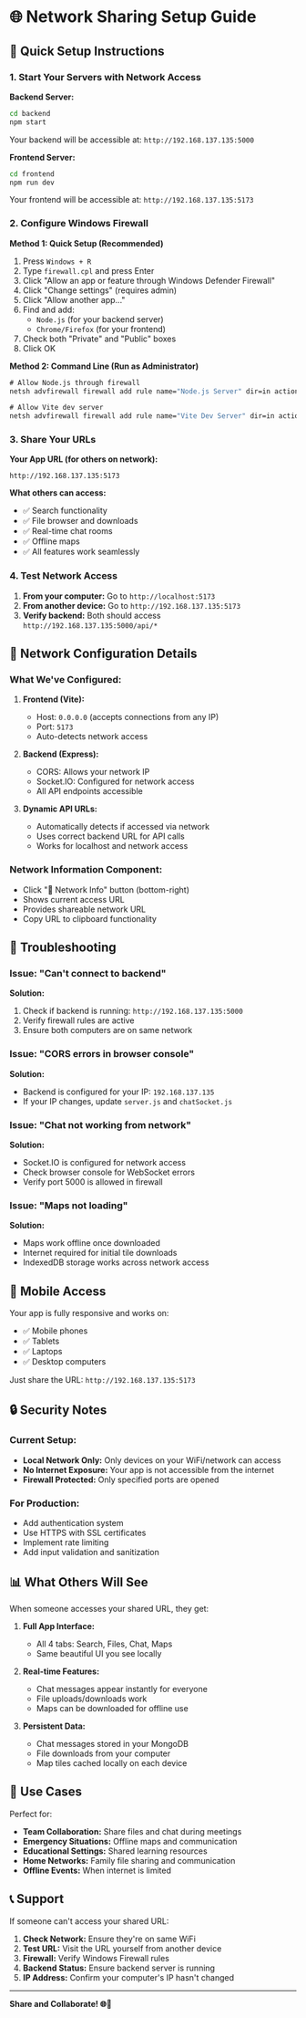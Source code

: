 # 🌐 Network Sharing Setup Guide

## 🚀 Quick Setup Instructions

### 1. Start Your Servers with Network Access

**Backend Server:**
```bash
cd backend
npm start
```
Your backend will be accessible at: `http://192.168.137.135:5000`

**Frontend Server:**
```bash
cd frontend
npm run dev
```
Your frontend will be accessible at: `http://192.168.137.135:5173`

### 2. Configure Windows Firewall

**Method 1: Quick Setup (Recommended)**
1. Press `Windows + R`
2. Type `firewall.cpl` and press Enter
3. Click "Allow an app or feature through Windows Defender Firewall"
4. Click "Change settings" (requires admin)
5. Click "Allow another app..."
6. Find and add:
   - `Node.js` (for your backend server)
   - `Chrome/Firefox` (for your frontend)
7. Check both "Private" and "Public" boxes
8. Click OK

**Method 2: Command Line (Run as Administrator)**
```cmd
# Allow Node.js through firewall
netsh advfirewall firewall add rule name="Node.js Server" dir=in action=allow protocol=TCP localport=5000

# Allow Vite dev server
netsh advfirewall firewall add rule name="Vite Dev Server" dir=in action=allow protocol=TCP localport=5173
```

### 3. Share Your URLs

**Your App URL (for others on network):**
```
http://192.168.137.135:5173
```

**What others can access:**
- ✅ Search functionality
- ✅ File browser and downloads
- ✅ Real-time chat rooms
- ✅ Offline maps
- ✅ All features work seamlessly

### 4. Test Network Access

1. **From your computer:** Go to `http://localhost:5173`
2. **From another device:** Go to `http://192.168.137.135:5173`
3. **Verify backend:** Both should access `http://192.168.137.135:5000/api/*`

## 🔧 Network Configuration Details

### What We've Configured:

1. **Frontend (Vite):**
   - Host: `0.0.0.0` (accepts connections from any IP)
   - Port: `5173`
   - Auto-detects network access

2. **Backend (Express):**
   - CORS: Allows your network IP
   - Socket.IO: Configured for network access
   - All API endpoints accessible

3. **Dynamic API URLs:**
   - Automatically detects if accessed via network
   - Uses correct backend URL for API calls
   - Works for localhost and network access

### Network Information Component:
- Click "📡 Network Info" button (bottom-right)
- Shows current access URL
- Provides shareable network URL
- Copy URL to clipboard functionality

## 🐛 Troubleshooting

### Issue: "Can't connect to backend"
**Solution:**
1. Check if backend is running: `http://192.168.137.135:5000`
2. Verify firewall rules are active
3. Ensure both computers are on same network

### Issue: "CORS errors in browser console"
**Solution:**
- Backend is configured for your IP: `192.168.137.135`
- If your IP changes, update `server.js` and `chatSocket.js`

### Issue: "Chat not working from network"
**Solution:**
- Socket.IO is configured for network access
- Check browser console for WebSocket errors
- Verify port 5000 is allowed in firewall

### Issue: "Maps not loading"
**Solution:**
- Maps work offline once downloaded
- Internet required for initial tile downloads
- IndexedDB storage works across network access

## 📱 Mobile Access

Your app is fully responsive and works on:
- ✅ Mobile phones
- ✅ Tablets  
- ✅ Laptops
- ✅ Desktop computers

Just share the URL: `http://192.168.137.135:5173`

## 🔒 Security Notes

### Current Setup:
- **Local Network Only:** Only devices on your WiFi/network can access
- **No Internet Exposure:** Your app is not accessible from the internet
- **Firewall Protected:** Only specified ports are opened

### For Production:
- Add authentication system
- Use HTTPS with SSL certificates
- Implement rate limiting
- Add input validation and sanitization

## 📊 What Others Will See

When someone accesses your shared URL, they get:

1. **Full App Interface:**
   - All 4 tabs: Search, Files, Chat, Maps
   - Same beautiful UI you see locally

2. **Real-time Features:**
   - Chat messages appear instantly for everyone
   - File uploads/downloads work
   - Maps can be downloaded for offline use

3. **Persistent Data:**
   - Chat messages stored in your MongoDB
   - File downloads from your computer
   - Map tiles cached locally on each device

## 🎯 Use Cases

Perfect for:
- **Team Collaboration:** Share files and chat during meetings
- **Emergency Situations:** Offline maps and communication
- **Educational Settings:** Shared learning resources
- **Home Networks:** Family file sharing and communication
- **Offline Events:** When internet is limited

## 📞 Support

If someone can't access your shared URL:

1. **Check Network:** Ensure they're on same WiFi
2. **Test URL:** Visit the URL yourself from another device
3. **Firewall:** Verify Windows Firewall rules
4. **Backend Status:** Ensure backend server is running
5. **IP Address:** Confirm your computer's IP hasn't changed

---

**Share and Collaborate! 🌐🚀**